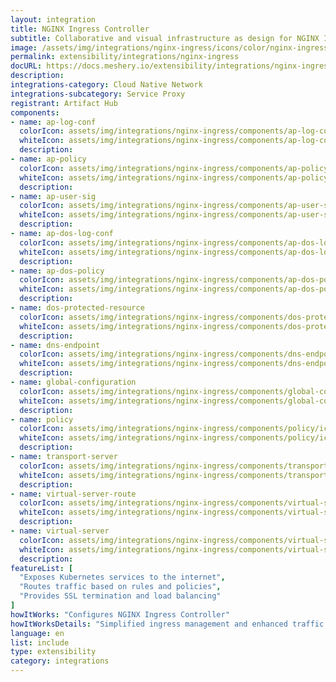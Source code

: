 ```yaml
---
layout: integration
title: NGINX Ingress Controller
subtitle: Collaborative and visual infrastructure as design for NGINX Ingress Controller
image: /assets/img/integrations/nginx-ingress/icons/color/nginx-ingress-color.svg
permalink: extensibility/integrations/nginx-ingress
docURL: https://docs.meshery.io/extensibility/integrations/nginx-ingress
description: 
integrations-category: Cloud Native Network
integrations-subcategory: Service Proxy
registrant: Artifact Hub
components: 
- name: ap-log-conf
  colorIcon: assets/img/integrations/nginx-ingress/components/ap-log-conf/icons/color/ap-log-conf-color.svg
  whiteIcon: assets/img/integrations/nginx-ingress/components/ap-log-conf/icons/white/ap-log-conf-white.svg
  description: 
- name: ap-policy
  colorIcon: assets/img/integrations/nginx-ingress/components/ap-policy/icons/color/ap-policy-color.svg
  whiteIcon: assets/img/integrations/nginx-ingress/components/ap-policy/icons/white/ap-policy-white.svg
  description: 
- name: ap-user-sig
  colorIcon: assets/img/integrations/nginx-ingress/components/ap-user-sig/icons/color/ap-user-sig-color.svg
  whiteIcon: assets/img/integrations/nginx-ingress/components/ap-user-sig/icons/white/ap-user-sig-white.svg
  description: 
- name: ap-dos-log-conf
  colorIcon: assets/img/integrations/nginx-ingress/components/ap-dos-log-conf/icons/color/ap-dos-log-conf-color.svg
  whiteIcon: assets/img/integrations/nginx-ingress/components/ap-dos-log-conf/icons/white/ap-dos-log-conf-white.svg
  description: 
- name: ap-dos-policy
  colorIcon: assets/img/integrations/nginx-ingress/components/ap-dos-policy/icons/color/ap-dos-policy-color.svg
  whiteIcon: assets/img/integrations/nginx-ingress/components/ap-dos-policy/icons/white/ap-dos-policy-white.svg
  description: 
- name: dos-protected-resource
  colorIcon: assets/img/integrations/nginx-ingress/components/dos-protected-resource/icons/color/dos-protected-resource-color.svg
  whiteIcon: assets/img/integrations/nginx-ingress/components/dos-protected-resource/icons/white/dos-protected-resource-white.svg
  description: 
- name: dns-endpoint
  colorIcon: assets/img/integrations/nginx-ingress/components/dns-endpoint/icons/color/dns-endpoint-color.svg
  whiteIcon: assets/img/integrations/nginx-ingress/components/dns-endpoint/icons/white/dns-endpoint-white.svg
  description: 
- name: global-configuration
  colorIcon: assets/img/integrations/nginx-ingress/components/global-configuration/icons/color/global-configuration-color.svg
  whiteIcon: assets/img/integrations/nginx-ingress/components/global-configuration/icons/white/global-configuration-white.svg
  description: 
- name: policy
  colorIcon: assets/img/integrations/nginx-ingress/components/policy/icons/color/policy-color.svg
  whiteIcon: assets/img/integrations/nginx-ingress/components/policy/icons/white/policy-white.svg
  description: 
- name: transport-server
  colorIcon: assets/img/integrations/nginx-ingress/components/transport-server/icons/color/transport-server-color.svg
  whiteIcon: assets/img/integrations/nginx-ingress/components/transport-server/icons/white/transport-server-white.svg
  description: 
- name: virtual-server-route
  colorIcon: assets/img/integrations/nginx-ingress/components/virtual-server-route/icons/color/virtual-server-route-color.svg
  whiteIcon: assets/img/integrations/nginx-ingress/components/virtual-server-route/icons/white/virtual-server-route-white.svg
  description: 
- name: virtual-server
  colorIcon: assets/img/integrations/nginx-ingress/components/virtual-server/icons/color/virtual-server-color.svg
  whiteIcon: assets/img/integrations/nginx-ingress/components/virtual-server/icons/white/virtual-server-white.svg
  description: 
featureList: [
  "Exposes Kubernetes services to the internet",
  "Routes traffic based on rules and policies",
  "Provides SSL termination and load balancing"
]
howItWorks: "Configures NGINX Ingress Controller"
howItWorksDetails: "Simplified ingress management and enhanced traffic routing in Kubernetes"
language: en
list: include
type: extensibility
category: integrations
---
```


